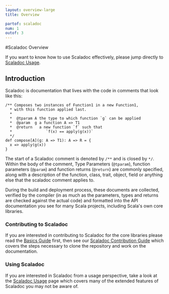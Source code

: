 ```yaml
---
layout: overview-large
title: Overview

partof: scaladoc
num: 1
outof: 3
---
```


#Scaladoc Overview

If you want to know how to use Scaladoc effectively, please jump
directly to [Scaladoc Usage](/overview/scaladoc/usage.html).

## Introduction

Scaladoc is documentation that lives with the code in comments that look
like this:

    /** Composes two instances of Function1 in a new Function1, 
      * with this function applied last.
      *
      *  @tparam A the type to which function `g` can be applied
      *  @param  g a function A => T1
      *  @return   a new function `f` such that 
      *               `f(x) == apply(g(x))`
      */
    def compose[A](g: A => T1): A => R = { 
      x => apply(g(x)) 
    }

The start of a Scaladoc comment is denoted by `/**` and is closed by
`*/`. Within the body of the comment, Type Parameters (`@tparam`),
function parameters (`@param`) and function returns (`@return`) are
commonly specified, along with a description of the function, class,
trait, object, field or anything else that the scaladoc comment
applies to.

During the build and deployment process, these documents are collected,
verified by the compiler (in as much as the parameters, types and
returns are checked against the actual code) and formatted into
the API documentation you see for many Scala projects, including
Scala's own core libraries.

### Contributing to Scaladoc

If you are interested in contributing to Scaladoc for the core libraries
please read the [Basics Guide](/overview/scaladoc/basics.html) first, 
then see our [Scaladoc Contribution Guide](/overview/scaladoc) which covers
the steps necessary to clone the repository and work on the documentation.

### Using Scaladoc

If you are interested in Scaladoc from a usage perspective, take a look
at the [Scaladoc Usage](/overview/scaladoc/usage.html) page which covers
many of the extended features of Scaladoc you may not be aware of.

